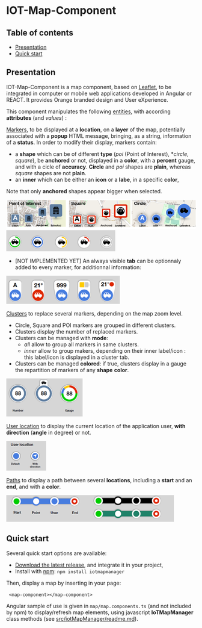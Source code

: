 # IOT-Map-Component 

## Table of contents

- [Presentation](#presentation)
- [Quick start](#quick-start)


## Presentation

IOT-Map-Component is a map component, based on [Leaflet](https://leafletjs.com/), to be integrated in computer or mobile web applications developed in Angular or REACT. 
It provides Orange branded design and User eXperience. 

This component manipulates the following <ins>entities</ins>, with according **attributes** (and *values*) :

<ins>Markers</ins>, to be displayed at a **location**, on a **layer** of the map, potentially associated with a **popup** HTML message, bringing, as a string, information of a **status**. In order to modify their display, markers contain: 
- a **shape** which can be of different **type** (*poi* (Point of Interest), **circle*, *square*), be **anchored** or not, displayed in a **color**, with a **percent** gauge, and with a cicle of **accuracy**. **Circle** and *poi* shapes are **plain**, whereas *square* shapes are not **plain**.
- an **inner** which can be either an **icon** or a **labe**, in a specific **color**,

Note that only **anchored** shapes appear bigger when selected.

<img src="doc/Image1.png">

<img src="doc/Image3.png">

- [NOT IMPLEMENTED YET] An always visible **tab** can be optionnaly added to every marker, for additionnal information:

<img src="doc/Image2.png">

<ins>Clusters</ins> to replace several markers, depending on the map zoom level.
- Circle, Square and POI markers are grouped in different clusters.
- Clusters display the number of replaced markers.
- Clusters can be managed with **mode**:
    - *all* allow to group all markers in same clusters.
    - *inner* allow to group makers, depending on their inner label/icon : this label/icon is displayed in a cluster tab.
- Clusters can be managed **colored**: if true, clusters display in a gauge the repartition of markers of any **shape** **color**.

<img src="doc/Image7.png">

<ins>User location</ins> to display the current location of the application user, **with direction** (**angle** in degree) or not.

<img src="doc/Image5.png">

<ins>Paths</ins> to display a path between several **locations**, including a **start** and an **end**, and with a **color**.

<img src="doc/Image6.png">

[comment]: <Examples of use can be found in [samples](https://github.com/Orange-OpenSource/IOT-Map-Component/samples).>

[comment]: <TbAdded image of one sample>

## Quick start

Several quick start options are available:
- [Download the latest release](https://github.com/Orange-OpenSource/IOT-Map-Component/archive/v0.1.2.zip), and integrate it in your project,
- Install with [npm](https://www.npmjs.com/): `npm install iotmapmanager`

Then, display a map by inserting in your page:
```
 <map-component></map-component>
```
Angular sample of use is given in ```map/map.components.ts``` (and not included by npm) to display/refresh map elements, using javascript **IoTMapManager** class methods (see [src/iotMapManager/readme.md](https://github.com/Orange-OpenSource/IOT-Map-Component/blob/master/src/iotMapManager/readme.md)).


